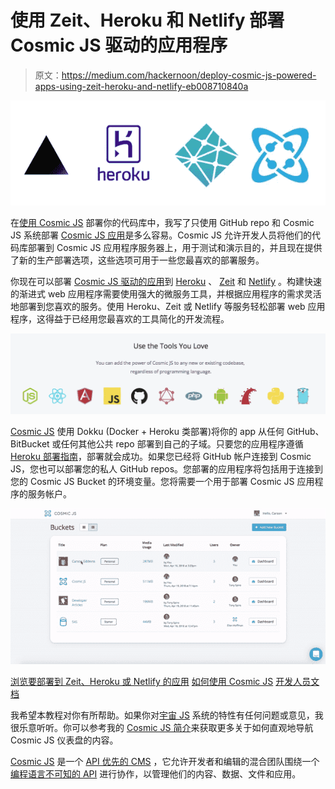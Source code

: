 # 使用 Zeit、Heroku 和 Netlify 部署 Cosmic JS 驱动的应用程序

> 原文：<https://medium.com/hackernoon/deploy-cosmic-js-powered-apps-using-zeit-heroku-and-netlify-eb008710840a>

![](img/9ae75aca48876a41ca9848d7d27cc316.png)

在[使用 Cosmic JS](https://cosmicjs.com/articles/how-to-deploy-your-codebase-using-cosmic-js-jfipau9p) 部署你的代码库中，我写了只使用 GitHub repo 和 Cosmic JS 系统部署 [Cosmic JS 应用](https://cosmicjs.com/apps)是多么容易。Cosmic JS 允许开发人员将他们的代码库部署到 Cosmic JS 应用程序服务器上，用于测试和演示目的，并且现在提供了新的生产部署选项，这些选项可用于一些您最喜欢的部署服务。

你现在可以部署 [Cosmic JS 驱动的应用](https://cosmicjs.com/apps)到 [Heroku](https://www.heroku.com/) 、 [Zeit](https://zeit.co/) 和 [Netlify](https://www.netlify.com/) 。构建快速的渐进式 web 应用程序需要使用强大的微服务工具，并根据应用程序的需求灵活地部署到您喜欢的服务。使用 Heroku、Zeit 或 Netlify 等服务轻松部署 web 应用程序，这得益于已经用您最喜欢的工具简化的开发流程。

![](img/5609b22651b003aecdb64c6dfd0678cc.png)

[Cosmic JS](https://cosmicjs.com) 使用 Dokku (Docker + Heroku 类部署)将你的 app 从任何 GitHub、BitBucket 或任何其他公共 repo 部署到自己的子域。只要您的应用程序遵循 [Heroku 部署指南](https://devcenter.heroku.com/)，部署就会成功。如果您已经将 GitHub 帐户连接到 Cosmic JS，您也可以部署您的私人 GitHub repos。您部署的应用程序将包括用于连接到您的 Cosmic JS Bucket 的环境变量。您将需要一个用于部署 Cosmic JS 应用程序的服务帐户。

![](img/3c48aa6671f2b186f192e7cb5956dfe9.png)

[浏览要部署到 Zeit、Heroku 或 Netlify 的应用](https://cosmicjs.com/apps)
[如何使用 Cosmic JS](https://cosmicjs.com/articles/how-to-deploy-your-codebase-using-cosmic-js-jfipau9p)
[开发人员文档](https://cosmicjs.com/docs)

我希望本教程对你有所帮助。如果你对[宇宙 JS](https://cosmicjs.com) 系统的特性有任何问题或意见，我很乐意听听。你可以参考我的 [Cosmic JS 简介](https://cosmicjs.com/carsongibbons)来获取更多关于如何直观地导航 Cosmic JS 仪表盘的内容。

[Cosmic JS](https://cosmicjs.com) 是一个 [API 优先的 CMS](https://cosmicjs.com) ，它允许开发者和编辑的混合团队围绕一个[编程语言不可知的 API](https://cosmicjs.com) 进行协作，以管理他们的内容、数据、文件和应用。